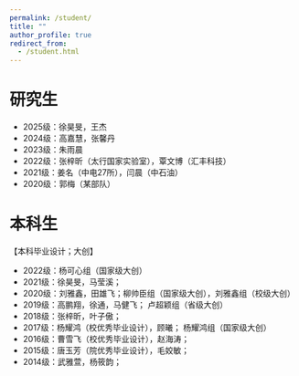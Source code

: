 ```yaml
---
permalink: /student/
title: ""
author_profile: true
redirect_from: 
  - /student.html
---
```


# 研究生

- 2025级：徐昊旻，王杰
- 2024级：高嘉慧，张馨丹
- 2023级：朱雨晨
- 2022级：张梓昕（太行国家实验室），覃文博（汇丰科技）
- 2021级：姜名（中电27所），闫晨（中石油）
- 2020级：郭梅（某部队）

# 本科生

 【本科毕业设计；大创】

- 2022级：杨可心组（国家级大创）
- 2021级：徐昊旻，马莹溪；
- 2020级：刘雅鑫，田雄飞；柳帅臣组（国家级大创），刘雅鑫组（校级大创）
- 2019级：高鹏翔，徐通，马健飞； 卢超颖组（省级大创）
- 2018级：张梓昕，叶子傲；
- 2017级：杨耀鸿（校优秀毕业设计），顾曦； 杨耀鸿组（国家级大创）
- 2016级：曹雪飞（校优秀毕业设计），赵海涛；
- 2015级：唐玉芳（院优秀毕业设计），毛姣敏；
- 2014级：武雅萱，杨筱韵；

